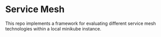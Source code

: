 # Service Mesh

This repo implements a framework for evaluating different service mesh technologies within a local minikube instance.
